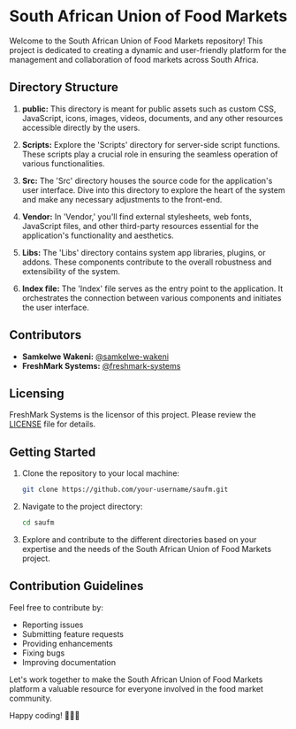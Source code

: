# South African Union of Food Markets

Welcome to the South African Union of Food Markets repository! This project is dedicated to creating a dynamic and user-friendly platform for the management and collaboration of food markets across South Africa.

## Directory Structure

1. **public:** This directory is meant for public assets such as custom CSS, JavaScript, icons, images, videos, documents, and any other resources accessible directly by the users.

2. **Scripts:** Explore the 'Scripts' directory for server-side script functions. These scripts play a crucial role in ensuring the seamless operation of various functionalities.

3. **Src:** The 'Src' directory houses the source code for the application's user interface. Dive into this directory to explore the heart of the system and make any necessary adjustments to the front-end.

4. **Vendor:** In 'Vendor,' you'll find external stylesheets, web fonts, JavaScript files, and other third-party resources essential for the application's functionality and aesthetics.

5. **Libs:** The 'Libs' directory contains system app libraries, plugins, or addons. These components contribute to the overall robustness and extensibility of the system.

6. **Index file:** The 'Index' file serves as the entry point to the application. It orchestrates the connection between various components and initiates the user interface.

## Contributors

- **Samkelwe Wakeni:** [@samkelwe-wakeni](https://github.com/samkelwe-wakeni)
- **FreshMark Systems:** [@freshmark-systems](https://github.com/freshmark-systems)

## Licensing

FreshMark Systems is the licensor of this project. Please review the [LICENSE](LICENSE) file for details.

## Getting Started

1. Clone the repository to your local machine:

   ```bash
   git clone https://github.com/your-username/saufm.git
   ```

2. Navigate to the project directory:

   ```bash
   cd saufm
   ```

3. Explore and contribute to the different directories based on your expertise and the needs of the South African Union of Food Markets project.

## Contribution Guidelines

Feel free to contribute by:

- Reporting issues
- Submitting feature requests
- Providing enhancements
- Fixing bugs
- Improving documentation

Let's work together to make the South African Union of Food Markets platform a valuable resource for everyone involved in the food market community.

Happy coding! 🌽🍅🍇
